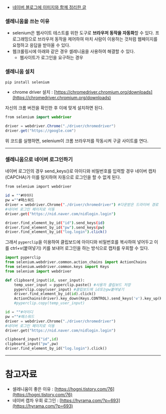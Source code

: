 - [네이버 블로그에 이미지와 함께 정리한 글](https://blog.naver.com/wintersnow3/222227666348)  

### 셀레니움을 쓰는 이유

- selenium은 웹사이트 테스트를 위한 도구로 **브라우저 동작을 자동화**할 수 있다. 프로그래밍으로 브라우저 동작을 제어하여 마치 사람이 이용하는 것처럼 웹페이지를 요청하고 응답을 받아올 수 있다.
- 웹크롤링시에 아래와 같은 경우 셀레니움을 사용하여 해결할 수 있다.
    - 웹사이트가 로그인을 요구하는 경우

### 셀레니움 설치

```bash
pip install selenium
```

- chrome driver 설치 : [https://chromedriver.chromium.org/downloads](https://chromedriver.chromium.org/downloads)

자신의 크롬 버전을 확인한 후 이에 맞게 설치하면 된다.

```java
from selenium import webdriver

driver = webdriver.Chrome("./driver/chromedriver")
driver.get("https://google.com")
```

위 코드를 실행하면, selenium이 크롬 브라우저를 작동시켜 구글 사이트를 연다.

---

### 셀레니움으로 네이버 로그인하기

네이버 로그인의 경우 send_keys()로 아이디와 비밀번호를 입력할 경우 네이버 캡차(CAPCHA)가 이를 탐지하여 자동으로 로그인을 할 수 없게 된다.

```bash
from selenium import webdriver

id = ""#아이디
pw =""#패스워드
driver = webdriver.Chrome("./driver/chromedriver") #다운받은 드라이버 경로
#네이버 로그인 페이지로 이동
driver.get("https://nid.naver.com/nidlogin.login")

driver.find_element_by_id("id").send_keys(id)
driver.find_element_by_id("pw").send_keys(pw)
driver.find_element_by_id("log.login").click()
```

그래서 `pyperclip`을 이용하여 클립보드에 아이디와 비밀번호를 복사하여 넣어두고 이를 ctrl+v(붙여넣기) 키를 보내어 로그인을 하는 방식으로 캡차를 우회할 수 있다.

```python
import pyperclip
from selenium.webdriver.common.action_chains import ActionChains
from selenium.webdriver.common.keys import Keys
from selenium import webdriver

def clipboard_input(id, user_input):
    temp_user_input = pyperclip.paste() #사용자 클립보드 저장
    pyperclip.copy(user_input) #클립보드에 id또는pw붙여넣기
    driver.find_element_by_id(id).click()
    ActionChains(driver).key_down(Keys.CONTROL).send_keys('v').key_up(Keys.CONTROL).perform()
    #pyperclip.copy(temp_user_input)

id = ""#아이디
pw =""#패스워드
driver = webdriver.Chrome("./driver/chromedriver")
#네이버 로그인 페이지로 이동
driver.get("https://nid.naver.com/nidlogin.login")

clipboard_input("id",id)
clipboard_input("pw",pw)
driver.find_element_by_id("log.login").click()

```

---

# 참고자료

- 셀레니움이 좋은 이유 : [https://hogni.tistory.com/76](https://hogni.tistory.com/76)
- 네이버 캡차 우회 로그인 : [https://hyrama.com/?p=693](https://hyrama.com/?p=693)
